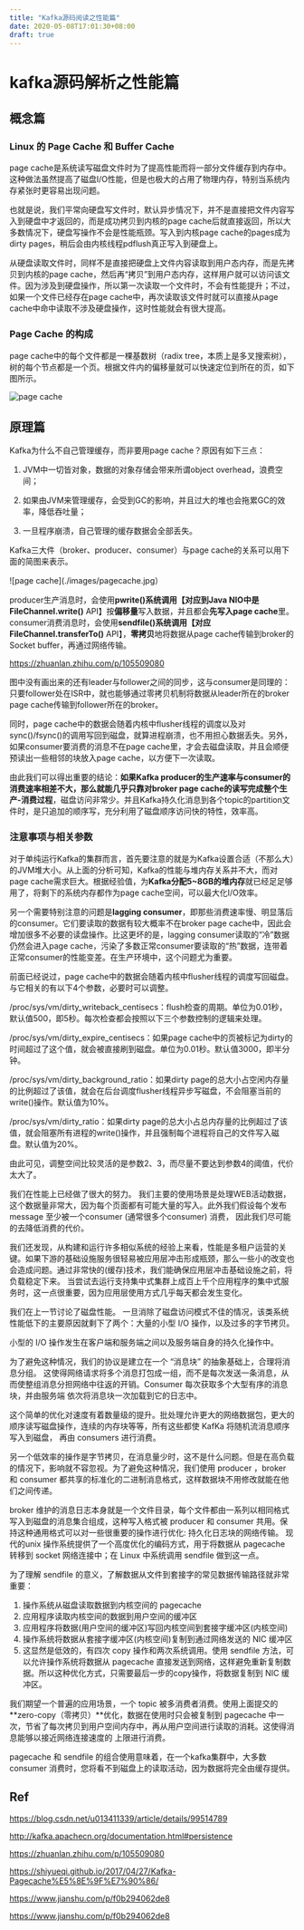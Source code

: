 ```yaml
---
title: "Kafka源码阅读之性能篇"
date: 2020-05-08T17:01:30+08:00
draft: true
---
```


# kafka源码解析之性能篇

## 概念篇

### Linux 的 Page Cache 和 Buffer Cache

page cache是系统读写磁盘文件时为了提高性能而将一部分文件缓存到内存中。
这种做法虽然提高了磁盘I/O性能，但是也极大的占用了物理内存，特别当系统内存紧张时更容易出现问题。

也就是说，我们平常向硬盘写文件时，默认异步情况下，并不是直接把文件内容写入到硬盘中才返回的，而是成功拷贝到内核的page cache后就直接返回，所以大多数情况下，硬盘写操作不会是性能瓶颈。写入到内核page cache的pages成为dirty pages，稍后会由内核线程pdflush真正写入到硬盘上。

从硬盘读取文件时，同样不是直接把硬盘上文件内容读取到用户态内存，而是先拷贝到内核的page cache，然后再“拷贝”到用户态内存，这样用户就可以访问该文件。因为涉及到硬盘操作，所以第一次读取一个文件时，不会有性能提升；不过，如果一个文件已经存在page cache中，再次读取该文件时就可以直接从page cache中命中读取不涉及硬盘操作，这时性能就会有很大提高。

### Page Cache 的构成

page cache中的每个文件都是一棵基数树（radix tree，本质上是多叉搜索树），树的每个节点都是一个页。根据文件内的偏移量就可以快速定位到所在的页，如下图所示。

![page cache](./images/page.jpg)

## 原理篇

Kafka为什么不自己管理缓存，而非要用page cache？原因有如下三点：

1. JVM中一切皆对象，数据的对象存储会带来所谓object overhead，浪费空间；

2. 如果由JVM来管理缓存，会受到GC的影响，并且过大的堆也会拖累GC的效率，降低吞吐量；

3. 一旦程序崩溃，自己管理的缓存数据会全部丢失。

Kafka三大件（broker、producer、consumer）与page cache的关系可以用下面的简图来表示。

![page cache](./images/pagecache.jpg）

producer生产消息时，会使用**pwrite()**系统调用【对应到Java NIO中是**FileChannel.write()** API】按**偏移量**写入数据，并且都会**先写入page cache**里。consumer消费消息时，会使用**sendfile()**系统调用【对应**FileChannel.transferTo()** API】，**零拷贝**地将数据从page cache传输到broker的Socket buffer，再通过网络传输。

<https://zhuanlan.zhihu.com/p/105509080>

图中没有画出来的还有leader与follower之间的同步，这与consumer是同理的：只要follower处在ISR中，就也能够通过零拷贝机制将数据从leader所在的broker page cache传输到follower所在的broker。

同时，page cache中的数据会随着内核中flusher线程的调度以及对sync()/fsync()的调用写回到磁盘，就算进程崩溃，也不用担心数据丢失。另外，如果consumer要消费的消息不在page cache里，才会去磁盘读取，并且会顺便预读出一些相邻的块放入page cache，以方便下一次读取。

由此我们可以得出重要的结论：**如果Kafka producer的生产速率与consumer的消费速率相差不大，那么就能几乎只靠对broker page cache的读写完成整个生产-消费过程**，磁盘访问非常少。并且Kafka持久化消息到各个topic的partition文件时，是只追加的顺序写，充分利用了磁盘顺序访问快的特性，效率高。

### 注意事项与相关参数

对于单纯运行Kafka的集群而言，首先要注意的就是为Kafka设置合适（不那么大）的JVM堆大小。从上面的分析可知，Kafka的性能与堆内存关系并不大，而对page cache需求巨大。根据经验值，为**Kafka分配5~8GB的堆内存**就已经足足够用了，将剩下的系统内存都作为page cache空间，可以最大化I/O效率。

另一个需要特别注意的问题是**lagging consumer**，即那些消费速率慢、明显落后的consumer。它们要读取的数据有较大概率不在broker page cache中，因此会增加很多不必要的读盘操作。比这更坏的是，lagging consumer读取的“冷”数据仍然会进入page cache，污染了多数正常consumer要读取的“热”数据，连带着正常consumer的性能变差。在生产环境中，这个问题尤为重要。


前面已经说过，page cache中的数据会随着内核中flusher线程的调度写回磁盘。与它相关的有以下4个参数，必要时可以调整。

/proc/sys/vm/dirty_writeback_centisecs：flush检查的周期。单位为0.01秒，默认值500，即5秒。每次检查都会按照以下三个参数控制的逻辑来处理。

/proc/sys/vm/dirty_expire_centisecs：如果page cache中的页被标记为dirty的时间超过了这个值，就会被直接刷到磁盘。单位为0.01秒。默认值3000，即半分钟。

/proc/sys/vm/dirty_background_ratio：如果dirty page的总大小占空闲内存量的比例超过了该值，就会在后台调度flusher线程异步写磁盘，不会阻塞当前的write()操作。默认值为10%。

/proc/sys/vm/dirty_ratio：如果dirty page的总大小占总内存量的比例超过了该值，就会阻塞所有进程的write()操作，并且强制每个进程将自己的文件写入磁盘。默认值为20%。


由此可见，调整空间比较灵活的是参数2、3，而尽量不要达到参数4的阈值，代价太大了。

我们在性能上已经做了很大的努力。 我们主要的使用场景是处理WEB活动数据，这个数据量非常大，因为每个页面都有可能大量的写入。此外我们假设每个发布 message 至少被一个consumer (通常很多个consumer) 消费， 因此我们尽可能的去降低消费的代价。

我们还发现，从构建和运行许多相似系统的经验上来看，性能是多租户运营的关键。如果下游的基础设施服务很轻易被应用层冲击形成瓶颈，那么一些小的改变也会造成问题。通过非常快的(缓存)技术，我们能确保应用层冲击基础设施之前，将负载稳定下来。 当尝试去运行支持集中式集群上成百上千个应用程序的集中式服务时，这一点很重要，因为应用层使用方式几乎每天都会发生变化。

我们在上一节讨论了磁盘性能。 一旦消除了磁盘访问模式不佳的情况，该类系统性能低下的主要原因就剩下了两个：大量的小型 I/O 操作，以及过多的字节拷贝。

小型的 I/O 操作发生在客户端和服务端之间以及服务端自身的持久化操作中。

为了避免这种情况，我们的协议是建立在一个 “消息块” 的抽象基础上，合理将消息分组。 这使得网络请求将多个消息打包成一组，而不是每次发送一条消息，从而使整组消息分担网络中往返的开销。Consumer 每次获取多个大型有序的消息块，并由服务端 依次将消息块一次加载到它的日志中。

这个简单的优化对速度有着数量级的提升。批处理允许更大的网络数据包，更大的顺序读写磁盘操作，连续的内存块等等，所有这些都使 KafKa 将随机流消息顺序写入到磁盘， 再由 consumers 进行消费。

另一个低效率的操作是字节拷贝，在消息量少时，这不是什么问题。但是在高负载的情况下，影响就不容忽视。为了避免这种情况，我们使用 producer ，broker 和 consumer 都共享的标准化的二进制消息格式，这样数据块不用修改就能在他们之间传递。

broker 维护的消息日志本身就是一个文件目录，每个文件都由一系列以相同格式写入到磁盘的消息集合组成，这种写入格式被 producer 和 consumer 共用。保持这种通用格式可以对一些很重要的操作进行优化: 持久化日志块的网络传输。 现代的unix 操作系统提供了一个高度优化的编码方式，用于将数据从 pagecache 转移到 socket 网络连接中；在 Linux 中系统调用 sendfile 做到这一点。

为了理解 sendfile 的意义，了解数据从文件到套接字的常见数据传输路径就非常重要：

1. 操作系统从磁盘读取数据到内核空间的 pagecache
2. 应用程序读取内核空间的数据到用户空间的缓冲区
3. 应用程序将数据(用户空间的缓冲区)写回内核空间到套接字缓冲区(内核空间)
4. 操作系统将数据从套接字缓冲区(内核空间)复制到通过网络发送的 NIC 缓冲区
5. 这显然是低效的，有四次 copy 操作和两次系统调用。使用 sendfile 方法，可以允许操作系统将数据从 pagecache 直接发送到网络，这样避免重新复制数据。所以这种优化方式，只需要最后一步的copy操作，将数据复制到 NIC 缓冲区。

我们期望一个普遍的应用场景，一个 topic 被多消费者消费。使用上面提交的 **zero-copy（零拷贝）**优化，数据在使用时只会被复制到 pagecache 中一次，节省了每次拷贝到用户空间内存中，再从用户空间进行读取的消耗。这使得消息能够以接近网络连接速度的 上限进行消费。

pagecache 和 sendfile 的组合使用意味着，在一个kafka集群中，大多数 consumer 消费时，您将看不到磁盘上的读取活动，因为数据将完全由缓存提供。

## Ref

https://blog.csdn.net/u013411339/article/details/99514789

http://kafka.apachecn.org/documentation.html#persistence

https://zhuanlan.zhihu.com/p/105509080

https://shiyueqi.github.io/2017/04/27/Kafka-Pagecache%E5%8E%9F%E7%90%86/

https://www.jianshu.com/p/f0b294062de8

https://www.jianshu.com/p/f0b294062de8